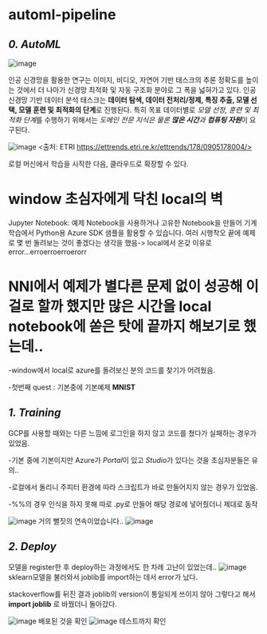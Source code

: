 # automl-pipeline

## ***0. AutoML***
![image](https://user-images.githubusercontent.com/46089347/68933580-4cbce680-07d8-11ea-9230-190e80ab18f4.png)

인공 신경망을 활용한 연구는 이미지, 비디오, 자연어 기반 태스크의 추론 정확도를 높이는 것에서 더 나아가 신경망 최적화 및 자동 구조화 분야로 그 폭을 넓혀가고 있다. 인공 신경망 기반 데이터 분석 태스크는 **데이터 탐색, 데이터 전처리/정제, 특징 추출, 모델 선택, 모델 훈련 및 최적화의 단계**로 진행된다. 특히 목표 데이터별로 *모델 선정, 훈련 및 최적화 단계*를 수행하기 위해서는 *도메인 전문 지식은 물론 **많은 시간**과 **컴퓨팅 자원***이 요구된다. 

![image](https://user-images.githubusercontent.com/46089347/68935760-7415b280-07dc-11ea-86a4-dde93e33ec79.png)
<출처: ETRI https://ettrends.etri.re.kr/ettrends/178/0905178004/>


로컬 머신에서 학습을 시작한 다음, 클라우드로 확장할 수 있다.

# window 초심자에게 닥친 local의 벽
Jupyter Notebook: 예제 Notebook을 사용하거나 고유한 Notebook을 만들어 기계 학습에서 Python용 Azure SDK 샘플을 활용할 수 있습니다.
여러 시행착오 끝에 예제로 몇 번 돌려보는 것이 좋겠다는 생각을 했음-> local에서 온갖 이유로 error...erroerroerroerorr

# NNI에서 예제가 별다른 문제 없이 성공해 이걸로 할까 했지만 많은 시간을 local notebook에 쏟은 탓에 끝까지 해보기로 했는데..
-window에서 local로 azure를 돌려보신 분의 코드를 찾기가 어려웠음.

-첫번째 quest : 기본중에 기본예제 **MNIST**
## ***1. Training***
GCP를 사용할 때와는 다른 느낌에 로그인을 하지 않고 코드를 쳤다가 실패하는 경우가 있었음.

-기본 중에 기본이지만 Azure가 
*Portal*이 있고 *Studio*가 있다는 것을 초심자분들은 유의..

-로컬에서 돌리니 주피터 환경에 따라 스크립트가 바로 만들어지지 않는 경우가 있었음.

-%%의 경우 인식을 하지 못해 따로 .py로 만들어 해당 경로에 넣어줬더니 제대로 동작

![image](https://user-images.githubusercontent.com/46089347/68934498-1da77480-07da-11ea-85a1-c3cbfc3a4d6a.png)
거의 뻘짓의 연속이었습니다..
![image](https://user-images.githubusercontent.com/46089347/68934638-5f381f80-07da-11ea-9252-5c10abbfb952.png)

## ***2. Deploy***
모델을 register한 후 deploy하는 과정에서도 한 차례 고난이 있었는데..
![image](https://user-images.githubusercontent.com/46089347/68934898-eb4a4700-07da-11ea-9e62-ec189f76ae57.png)
sklearn모델을 불러와서 joblib를 import하는 데서 error가 났다. 

stackoverflow를 뒤진 결과 joblib의 version이 통일되게 쓰이지 않아 그렇다고 해서 **import joblib** 로 바꿨더니 돌아갔다.

![image](https://user-images.githubusercontent.com/46089347/68936566-3023ad00-07de-11ea-8f7f-70658ddbc43b.png)
배포된 것을 확인
![image](https://user-images.githubusercontent.com/46089347/68936629-4fbad580-07de-11ea-87fc-2994843d6209.png)
테스트까지 확인


